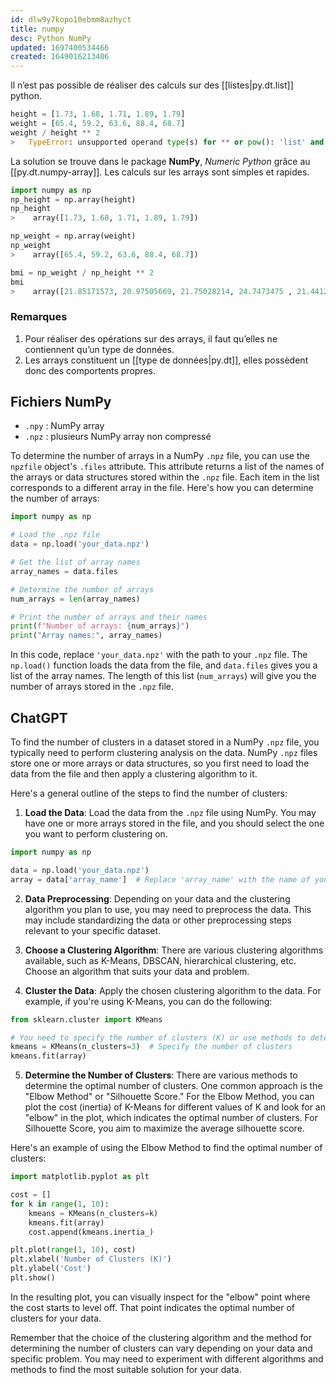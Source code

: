 ```yaml
---
id: dlw9y7kopo10ebmm8azhyct
title: numpy
desc: Python NumPy
updated: 1697400534466
created: 1649016213406
---
```


Il n’est pas possible de réaliser des calculs sur des [[listes|py.dt.list]] 
python.

```python
height = [1.73, 1.68, 1.71, 1.89, 1.79]
weight = [65.4, 59.2, 63.6, 88.4, 68.7]
weight / height ** 2
>   TypeError: unsupported operand type(s) for ** or pow(): 'list' and 'int'
```

La solution se trouve dans le package **NumPy**, *Numeric Python* grâce au 
[[py.dt.numpy-array]]. Les calculs sur les arrays sont simples et rapides.

```python
import numpy as np
np_height = np.array(height)
np_height
>    array([1.73, 1.68, 1.71, 1.89, 1.79])

np_weight = np.array(weight)
np_weight
>    array([65.4, 59.2, 63.6, 88.4, 68.7])

bmi = np_weight / np_height ** 2
bmi
>    array([21.85171573, 20.97505669, 21.75028214, 24.7473475 , 21.44127836])
```

### Remarques

1. Pour réaliser des opérations sur des arrays, il faut qu’elles ne contiennent 
   qu’un type de données.
2. Les arrays constituent un [[type de données|py.dt]], elles possèdent donc des 
   comportents propres.

## Fichiers NumPy
- `.npy` : NumPy array
- `.npz` : plusieurs NumPy array non compressé

To determine the number of arrays in a NumPy `.npz` file, you can use the `npzfile` object's `.files` attribute. This attribute returns a list of the names of the arrays or data structures stored within the `.npz` file. Each item in the list corresponds to a different array in the file. Here's how you can determine the number of arrays:

```python
import numpy as np

# Load the .npz file
data = np.load('your_data.npz')

# Get the list of array names
array_names = data.files

# Determine the number of arrays
num_arrays = len(array_names)

# Print the number of arrays and their names
print(f"Number of arrays: {num_arrays}")
print("Array names:", array_names)
```

In this code, replace `'your_data.npz'` with the path to your `.npz` file. The `np.load()` function loads the data from the file, and `data.files` gives you a list of the array names. The length of this list (`num_arrays`) will give you the number of arrays stored in the `.npz` file.

## ChatGPT
To find the number of clusters in a dataset stored in a NumPy `.npz` file, you typically need to perform clustering analysis on the data. NumPy `.npz` files store one or more arrays or data structures, so you first need to load the data from the file and then apply a clustering algorithm to it.

Here's a general outline of the steps to find the number of clusters:

1. **Load the Data**: Load the data from the `.npz` file using NumPy. You may have one or more arrays stored in the file, and you should select the one you want to perform clustering on.

```python
import numpy as np

data = np.load('your_data.npz')
array = data['array_name']  # Replace 'array_name' with the name of your array
```

2. **Data Preprocessing**: Depending on your data and the clustering algorithm you plan to use, you may need to preprocess the data. This may include standardizing the data or other preprocessing steps relevant to your specific dataset.

3. **Choose a Clustering Algorithm**: There are various clustering algorithms available, such as K-Means, DBSCAN, hierarchical clustering, etc. Choose an algorithm that suits your data and problem.

4. **Cluster the Data**: Apply the chosen clustering algorithm to the data. For example, if you're using K-Means, you can do the following:

```python
from sklearn.cluster import KMeans

# You need to specify the number of clusters (K) or use methods to determine it.
kmeans = KMeans(n_clusters=3)  # Specify the number of clusters
kmeans.fit(array)
```

5. **Determine the Number of Clusters**: There are various methods to determine the optimal number of clusters. One common approach is the "Elbow Method" or "Silhouette Score." For the Elbow Method, you can plot the cost (inertia) of K-Means for different values of K and look for an "elbow" in the plot, which indicates the optimal number of clusters. For Silhouette Score, you aim to maximize the average silhouette score.

Here's an example of using the Elbow Method to find the optimal number of clusters:

```python
import matplotlib.pyplot as plt

cost = []
for k in range(1, 10):
    kmeans = KMeans(n_clusters=k)
    kmeans.fit(array)
    cost.append(kmeans.inertia_)

plt.plot(range(1, 10), cost)
plt.xlabel('Number of Clusters (K)')
plt.ylabel('Cost')
plt.show()
```

In the resulting plot, you can visually inspect for the "elbow" point where the cost starts to level off. That point indicates the optimal number of clusters for your data.

Remember that the choice of the clustering algorithm and the method for determining the number of clusters can vary depending on your data and specific problem. You may need to experiment with different algorithms and methods to find the most suitable solution for your data.